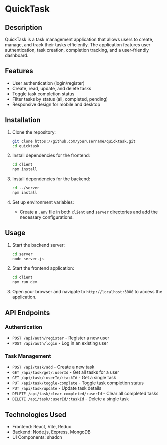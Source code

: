 # QuickTask

## Description
QuickTask is a task management application that allows users to create, manage, and track their tasks efficiently. The application features user authentication, task creation, completion tracking, and a user-friendly dashboard.

## Features
- User authentication (login/register)
- Create, read, update, and delete tasks
- Toggle task completion status
- Filter tasks by status (all, completed, pending)
- Responsive design for mobile and desktop

## Installation
1. Clone the repository:
   ```bash
   git clone https://github.com/yourusername/quicktask.git
   cd quicktask
   ```

2. Install dependencies for the frontend:
   ```bash
   cd client
   npm install
   ```

3. Install dependencies for the backend:
   ```bash
   cd ../server
   npm install
   ```

4. Set up environment variables:
   - Create a `.env` file in both `client` and `server` directories and add the necessary configurations.

## Usage
1. Start the backend server:
   ```bash
   cd server
   node server.js
   ```

2. Start the frontend application:
   ```bash
   cd client
   npm run dev
   ```

3. Open your browser and navigate to `http://localhost:3000` to access the application.

## API Endpoints
### Authentication
- `POST /api/auth/register` - Register a new user
- `POST /api/auth/login` - Log in an existing user

### Task Management
- `POST /api/task/add` - Create a new task
- `GET /api/task/get/:userId` - Get all tasks for a user
- `GET /api/task/:userId/:taskId` - Get a single task
- `PUT /api/task/toggle-complete` - Toggle task completion status
- `PUT /api/task/update` - Update task details
- `DELETE /api/task/clear-completed/:userId` - Clear all completed tasks
- `DELETE /api/task/:userId/:taskId` - Delete a single task

## Technologies Used
- Frontend: React, Vite, Redux
- Backend: Node.js, Express, MongoDB
- UI Components: shadcn